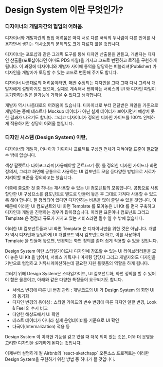 # Design System 이란 무엇인가?

### 디자이너와 개발자간의 협업의 어려움.

디자이너와 개발자간의 협업 어려움은 마치 서로 다른 국적의 두사람이 다른 언어를 사용하면서 생기는 의사소통의 문제와도 크게 다르지 않을 것입니다. 

디자이너는 포토샵과 같은 그래픽 도구를 통해 디자인 산출물을 만들고, 개발자는 디자인 산출물\(포토샵이라면 아마도 PDS 파일\)을 가지고 코드로 변환하고 로직을 구현하게 됩니다. 이 과정에 디자이너와 개발자 사이에 통역을 담당하는 퍼블리셔\(Publisher\) 가 디자인을 개발자가 토딩할 수 있는 코드로 변환해 주기도 합니다.

디자이너 나름대로의 어려움이라면, 매번 수정되는 디자인을 그때 그때 다시 그려서 개발자에게 설명하기도 했으며, 실제로 계속해서 변화하는 서비스의 UI 와 디자인 파일이 동기화하는일은 불가능에 가까울 수 있다고 생각합니다.

개발자 역시 나름대로의 어려움이 있습니다. 디자이너로 부터 전달받은 파일을 기준으로 개발하는 중에 테스트나 Mockup 데이터가 아닌 실제 데이터가 보여지면서 예상치 못한 결과가 나오기도 합니다. 그리고 디자이너가 정의한 디자인 가이드를 100% 완벽하게 적용하기란 상당히 어려울 뿐입니다.

### 디자인 시스템 \(Design System\) 이란,

디자이너와 개발자, 더나아가 기획이나 프로젝트 구성원 전체가 지켜야할 표준이 필요할 수 밖에 없습니다. 

색상 팔랫트나 타이포그라피\(사용해야할 폰트/크기 등\) 를 정의한 디자인 가이드나 화면 정의서, 그리고 화면에 공통으로 사용하는 UI 컴포넌트 모음 등다양한 방법으로 서로가 지켜야할 표준을 정의하고는 했습니다.

이중에 중요한 것 중 하나는 재사용할 수 있는 UI 컴포넌트의 모음입니다. 공통으로 사용할만한 UI 구성요소를 컴포넌트로 별도로 만들어 놓은 후 그대로 가져다 사용할 수 있도록 해야 합니다.  잘 정리되어 있다면 디자인하는 비용을 많이 줄일 수 있을 것입니다. 이 때문에 이러한 UI 컴포넌트와 UI 화면 Template 를 모아놓은 UI Kit 를 먼저 구축하고 디자인과 개발을 진행하는 경우가 많아졌습니다. 이러한 표준이나 컴포넌트 그리고 Template 은 점점더 규모가 커지고 있는 서비스라면 필수 일 수 밖에 없습니다.

이러한 UI 컴포넌트들과 UI 화면 Template 은 디자이너만을 위한 것은 아닙니다. 개발자 역시 디자인과 동일하게 UI 개발코드 역시 컴포넌트화 하고, 이를 사용하여 Template 을 만들어 놓으면, 변경되는 화면 정의를 좀더 쉽게 적용할 수 있을 것입니다.

Design System 이란 스타일가이드나 디자인에 참조할 수 있는 UI 라이브러리들을 모아 놓은 UI Kit 을 넘어서, 서비스 기획자나 마케팅 담당자 그리고 개발자와도 디자인을 기반으로 협업하고 커뮤니케이션하는데 필요한 지원 플랫폼의 역할을 하게 됩니다. 

그러기 위해 Design System은 스타일가이드, UI 컴포넌트화, 화면 정의를 할 수 있어야 함은 물론이고, 아래와 같은 다양한 특징들이 요구되기도 합니다. 

* 서비스 변경에 따른 UI 변경 관리 : 개발코드의 UI 가 Design System 의 화면 UI 와 동기화
* 디자인 변경의 용이성 : 스타일 가이드의 변수 변경에 따른 디자인 일괄 변경, Look & Feel 의 수시 비교 
* 다양한 해상도에서 UI 확인
* 테스트 데이터가 아니라 실제 운영데이터를 기준으로 UI 확인
* 다국어\(Internalization\) 적용 등

Design System 이 이러한 기능을 갖고 있을 때 더욱 의미 있는 것은, 더욱 더 운영을 고려한 디자인을 설계하게 된다는 것입니다. 

이제부터 설명하게 될 Airbnb의 \`react-sketchapp\` 오픈소스 프로젝트는 이러한 Design System을 구현하기 위한 방법 중 하나가 될 것입니다. 




